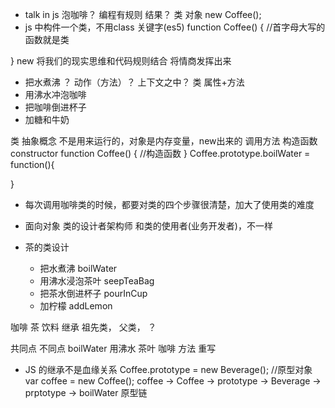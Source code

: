 - talk in js
泡咖啡？
编程有规则
结果？
类 对象
new Coffee();
- js 中构件一个类，不用class 关键字(es5)
function Coffee() { //首字母大写的函数就是类

}
  new   将我们的现实思维和代码规则结合 将情商发挥出来
- 把水煮沸 ？ 动作（方法）？ 上下文之中？ 类 属性+方法
- 用沸水冲泡咖啡
- 把咖啡倒进杯子
- 加糖和牛奶

类 抽象概念 不是用来运行的，对象是内存变量，new出来的
调用方法 构造函数 constructor
function Coffee() {
  //构造函数
}
Coffee.prototype.boilWater = function(){

}
- 每次调用咖啡类的时候，都要对类的四个步骤很清楚，加大了使用类的难度
- 面向对象
  类的设计者架构师 和类的使用者(业务开发者)，不一样

- 茶的类设计 
  - 把水煮沸 boilWater
  - 用沸水浸泡茶叶 seepTeaBag
  - 把茶水倒进杯子 pourInCup
  - 加柠檬 addLemon


咖啡 茶 饮料 继承
祖先类， 父类， ？

共同点 不同点
boilWater
用沸水 茶叶 咖啡
方法 重写

- JS 的继承不是血缘关系
Coffee.prototype = new Beverage(); //原型对象
var coffee = new Coffee();
coffee -> Coffee -> prototype -> Beverage ->
prptotype -> boilWater 原型链
